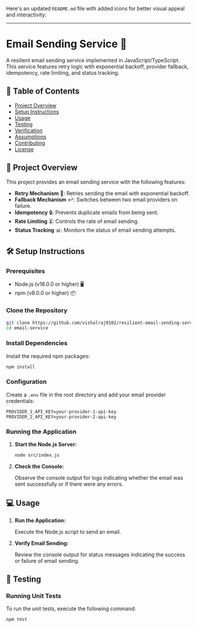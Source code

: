 Here's an updated `README.md` file with added icons for better visual appeal and interactivity:

---

# Email Sending Service 📧

A resilient email sending service implemented in JavaScript/TypeScript. This service features retry logic with exponential backoff, provider fallback, idempotency, rate limiting, and status tracking.

## 📑 Table of Contents

- [Project Overview](#project-overview)
- [Setup Instructions](#setup-instructions)
- [Usage](#usage)
- [Testing](#testing)
- [Verification](#verification)
- [Assumptions](#assumptions)
- [Contributing](#contributing)
- [License](#license)

## 🚀 Project Overview

This project provides an email sending service with the following features:
- **Retry Mechanism** 🔄: Retries sending the email with exponential backoff.
- **Fallback Mechanism** ↩️: Switches between two email providers on failure.
- **Idempotency** 🔒: Prevents duplicate emails from being sent.
- **Rate Limiting** ⏳: Controls the rate of email sending.
- **Status Tracking** 📊: Monitors the status of email sending attempts.

## 🛠️ Setup Instructions

### Prerequisites

- Node.js (v18.0.0 or higher) 🖥️
- npm (v8.0.0 or higher) 📦

### Clone the Repository

```bash
git clone https://github.com/vishalraj9102/resilient-email-sending-service.git
cd email-service
```

### Install Dependencies

Install the required npm packages:

```bash
npm install
```

### Configuration

Create a `.env` file in the root directory and add your email provider credentials:

```plaintext
PROVIDER_1_API_KEY=your-provider-1-api-key
PROVIDER_2_API_KEY=your-provider-2-api-key
```

### Running the Application

1. **Start the Node.js Server:**

   ```bash
   node src/index.js
   ```

2. **Check the Console:**

   Observe the console output for logs indicating whether the email was sent successfully or if there were any errors.

## 💻 Usage

1. **Run the Application:**

   Execute the Node.js script to send an email.

2. **Verify Email Sending:**

   Review the console output for status messages indicating the success or failure of email sending.

## 🧪 Testing

### Running Unit Tests

To run the unit tests, execute the following command:

```bash
npm test
```
